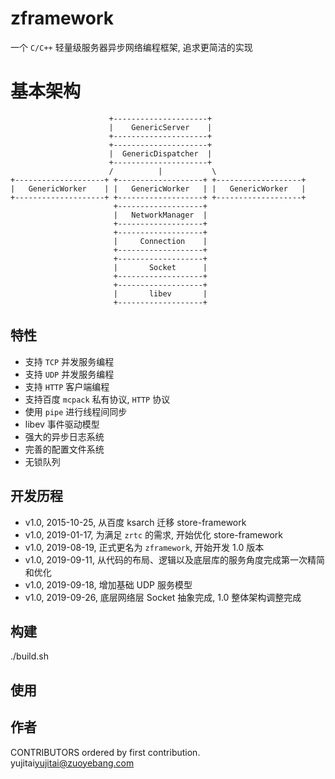 # zframework 
一个 `C/C++` 轻量级服务器异步网络编程框架, 追求更简洁的实现

# 基本架构
```
                      +---------------------+
                      |    GenericServer    |
                      +---------------------+
                      +---------------------+
                      |  GenericDispatcher  |
                      +---------------------+
                      /          |           \
+--------------------+ +-------------------+ +-------------------+
|   GenericWorker    | |   GenericWorker   | |   GenericWorker   |
+--------------------+ +-------------------+ +-------------------+
                       +-------------------+
                       |   NetworkManager  |
                       +-------------------+
                       +-------------------+
                       |     Connection    |
                       +-------------------+
                       +-------------------+
                       |       Socket      |
                       +-------------------+
                       +-------------------+
                       |       libev       |
                       +-------------------+

```

## 特性
* 支持 `TCP` 并发服务编程
* 支持 `UDP` 并发服务编程
* 支持 `HTTP` 客户端编程  
* 支持百度 `mcpack` 私有协议, `HTTP` 协议
* 使用 `pipe` 进行线程间同步
* libev 事件驱动模型
* 强大的异步日志系统
* 完善的配置文件系统
* 无锁队列

## 开发历程
* v1.0, 2015-10-25, 从百度 ksarch 迁移 store-framework
* v1.0, 2019-01-17, 为满足 `zrtc` 的需求, 开始优化 store-framework
* v1.0, 2019-08-19, 正式更名为 `zframework`, 开始开发 1.0 版本
* v1.0, 2019-09-11, 从代码的布局、逻辑以及底层库的服务角度完成第一次精简和优化
* v1.0, 2019-09-18, 增加基础 UDP 服务模型
* v1.0, 2019-09-26, 底层网络层 Socket 抽象完成, 1.0 整体架构调整完成

## 构建
./build.sh

## 使用

## 作者
CONTRIBUTORS ordered by first contribution.
yujitai<yujitai@zuoyebang.com>


